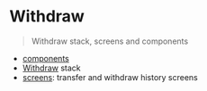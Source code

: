 # Withdraw

> Withdraw stack, screens and components

- [components](./components)
- [Withdraw](./Withdraw.tsx) stack
- [screens](./screens): transfer and withdraw history screens
